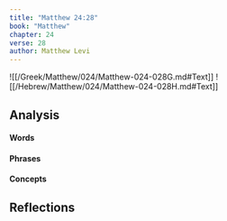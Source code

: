 ```yaml
---
title: "Matthew 24:28"
book: "Matthew"
chapter: 24
verse: 28
author: Matthew Levi
---
```

![[/Greek/Matthew/024/Matthew-024-028G.md#Text]]
![[/Hebrew/Matthew/024/Matthew-024-028H.md#Text]]

## Analysis

#### Words

#### Phrases

#### Concepts

## Reflections
